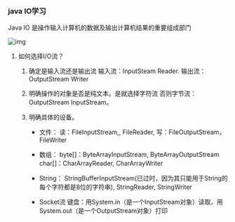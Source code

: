 ### java IO学习
Java IO 是操作输入计算机的数据及输出计算机结果的重要组成部门 

![img](http://upload-images.jianshu.io/upload_images/1752522-ee60b12bd1f9a3dc.png?imageMogr2/auto-orient/strip%7CimageView2/2/w/1240)

1. 如何选择I/O流？

   1. 确定是输入流还是输出流 输入流：InputSteam Reader.
      输出流：OutputStream Writer 
      
   2. 明确操作的对象是否是纯文本。是就选择字符流 否则字节流：OutputStream
      InputStream。
      
   3. 明确具体的设备。
   
      - 文件： 读：FileInputStream,, FileReader,
        写：FileOutputStream，FileWriter 
      
      -  数组： byte[]：ByteArrayInputStream, ByteArrayOutputStream
         char[]：CharArrayReader, CharArrayWriter 
      
      - String：
        StringBufferInputStream(已过时，因为其只能用于String的每个字符都是8位的字符串),
        StringReader, StringWriter
       
      -  Socket流
         键盘：用System.in（是一个InputStream对象）读取，用System.out（是一个OutputStream对象）打印